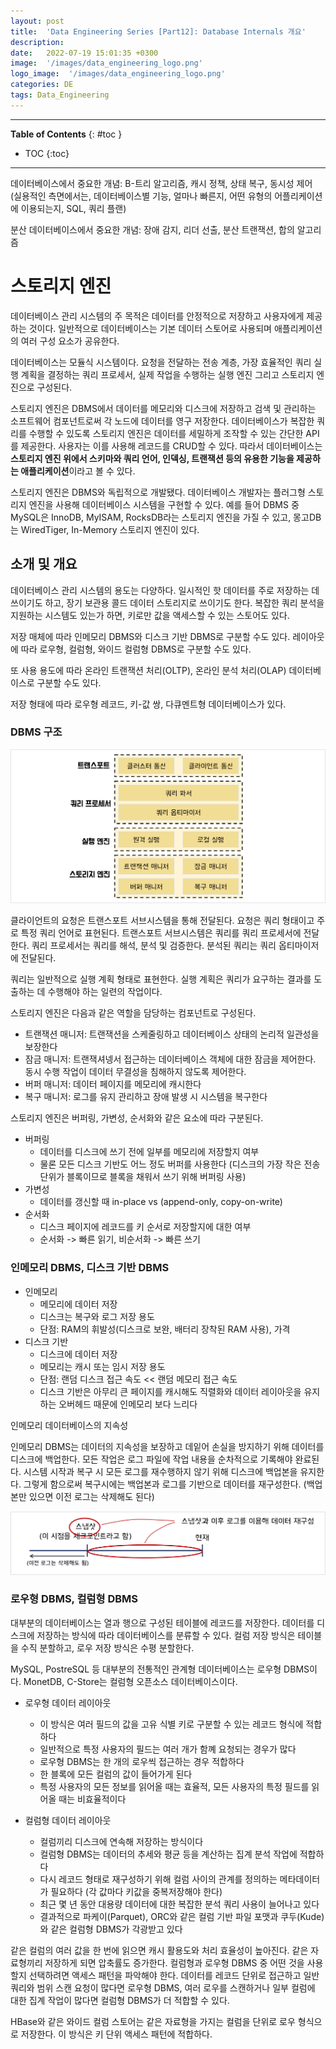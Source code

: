 ```yaml
---
layout: post
title:  'Data Engineering Series [Part12]: Database Internals 개요'
description: 
date:   2022-07-19 15:01:35 +0300
image:  '/images/data_engineering_logo.png'
logo_image:  '/images/data_engineering_logo.png'
categories: DE
tags: Data_Engineering
---
```

---

**Table of Contents**
{: #toc }
*  TOC
{:toc}

---

데이터베이스에서 중요한 개념: B-트리 알고리즘, 캐시 정책, 상태 복구, 동시성 제어  
(실용적인 측면에서는, 데이터베이스별 기능, 얼마나 빠른지, 어떤 유형의 어플리케이션에 이용되는지, SQL, 쿼리 플랜)  

분산 데이터베이스에서 중요한 개념: 장애 감지, 리더 선출, 분산 트랜잭션, 합의 알고리즘  

# 스토리지 엔진  

데이터베이스 관리 시스템의 주 목적은 데이터를 안정적으로 저장하고 사용자에게 제공하는 것이다. 일반적으로 데이터베이스는 기본 데이터 스토어로 사용되며 애플리케이션의 여러 구성 요소가 공유한다.  

데이터베이스는 모듈식 시스템이다. 요청을 전달하는 전송 계층, 가장 효율적인 쿼리 실행 계획을 결정하는 쿼리 프로세서, 실제 작업을 수행하는 실행 엔진 그리고 스토리지 엔진으로 구성된다.  

스토리지 엔진은 DBMS에서 데이터를 메모리와 디스크에 저장하고 검색 및 관리하는 소프트웨어 컴포넌트로써 각 노드에 데이터를 영구 저장한다. 데이터베이스가 복잡한 쿼리를 수행할 수 있도록 스토리지 엔진은 데이터를 세밀하게 조작할 수 있는 간단한 API를 제공한다. 사용자는 이를 사용해 레코드를 CRUD할 수 있다. 따라서 데이터베이스는 **스토리지 엔진 위에서 스키마와 쿼리 언어, 인덱싱, 트랜잭션 등의 유용한 기능을 제공하는 애플리케이션**이라고 볼 수 있다.  

스토리지 엔진은 DBMS와 독립적으로 개발됐다. 데이터베이스 개발자는 플러그형 스토리지 엔진을 사용해 데이터베이스 시스템을 구현할 수 있다. 예를 들어 DBMS 중 MySQL은 InnoDB, MyISAM, RocksDB라는 스토리지 엔진을 가질 수 있고, 몽고DB는 WiredTiger, In-Memory 스토리지 엔진이 있다.  

## 소개 및 개요

데이터베이스 관리 시스템의 용도는 다양하다. 일시적인 핫 데이터를 주로 저장하는 데 쓰이기도 하고, 장기 보관용 콜드 데이터 스토리지로 쓰이기도 한다. 복잡한 쿼리 분석을 지원하는 시스템도 있는가 하면, 키로만 값을 액세스할 수 있는 스토어도 있다.  

저장 매체에 따라 인메모리 DBMS와 디스크 기반 DBMS로 구분할 수도 있다. 레이아웃에 따라 로우형, 컬럼형, 와이드 컬럼형 DBMS로 구분할 수도 있다.  

또 사용 용도에 따라 온라인 트랜잭션 처리(OLTP), 온라인 분석 처리(OLAP) 데이터베이스로 구분할 수도 있다.  

저장 형태에 따라 로우형 레코드, 키-값 쌍, 다큐멘트형 데이터베이스가 있다.  

### DBMS 구조  

![](/images/db_internals_1.png)  

클라이언트의 요청은 트랜스포트 서브시스템을 통해 전달된다. 요청은 쿼리 형태이고 주로 특정 쿼리 언어로 표현된다. 트랜스포트 서브시스템은 쿼리를 쿼리 프로세서에 전달한다. 쿼리 프로세서는 쿼리를 해석, 분석 및 검증한다. 분석된 쿼리는 쿼리 옵티마이저에 전달된다.  

쿼리는 일반적으로 실행 계획 형태로 표현한다. 실행 계획은 쿼리가 요구하는 결과를 도출하는 데 수행해야 하는 일련의 작업이다.  

스토리지 엔진은 다음과 같은 역할을 담당하는 컴포넌트로 구성된다.  

- 트랜잭션 매니저: 트랜잭션을 스케줄링하고 데이터베이스 상태의 논리적 일관성을 보장한다
- 잠금 매니저: 트랜잭셔넹서 접근하는 데이터베이스 객체에 대한 잠금을 제어한다. 동시 수행 작업이 데이터 무결성을 침해하지 않도록 제어한다.  
- 버퍼 매니저: 데이터 페이지를 메모리에 캐시한다
- 복구 매니저: 로그를 유지 관리하고 장애 발생 시 시스템을 복구한다

스토리지 엔진은 버퍼링, 가변성, 순서화와 같은 요소에 따라 구분된다.  

- 버퍼링
  - 데이터를 디스크에 쓰기 전에 일부를 메모리에 저장할지 여부
  - 물론 모든 디스크 기반도 어느 정도 버퍼를 사용한다
    (디스크의 가장 작은 전송 단위가 블록이므로 블록을 채워서 쓰기 위해 버퍼링 사용)
- 가변성
  - 데이터를 갱신할 때 in-place vs (append-only, copy-on-write)
- 순서화
  - 디스크 페이지에 레코드를 키 순서로 저장할지에 대한 여부
  - 순서화 -> 빠른 읽기, 비순서화 -> 빠른 쓰기

### 인메모리 DBMS, 디스크 기반 DBMS

- 인메모리
  - 메모리에 데이터 저장
  - 디스크는 복구와 로그 저장 용도
  - 단점: RAM의 휘발성(디스크로 보완, 배터리 장착된 RAM 사용), 가격
- 디스크 기반
  - 디스크에 데이터 저장
  - 메모리는 캐시 또는 임시 저장 용도
  - 단점: 랜덤 디스크 접근 속도 << 랜덤 메모리 접근 속도
  - 디스크 기반은 아무리 큰 페이지를 캐시해도 직렬화와 데이터 레이아웃을 유지하는 오버헤드 때문에 인메모리 보다 느리다

인메모리 데이터베이스의 지속성  

인메모리 DBMS는 데이터의 지속성을 보장하고 데잍어 손실을 방지하기 위해 데이터를 디스크에 백업한다. 모든 작업은 로그 파일에 작업 내용을 순차적으로 기록해야 완료된다. 시스템 시작과 복구 시 모든 로그를 재수행하지 않기 위해 디스크에 백업본을 유지한다. 그렇게 함으로써 복구시에는 백업본과 로그를 기반으로 데이터를 재구성한다. (백업본만 있으면 이전 로그는 삭제해도 된다)  

![](/images/db_internals_2.png)    

### 로우형 DBMS, 컬럼형 DBMS

대부분의 데이터베이스는 열과 행으로 구성된 테이블에 레코드를 저장한다. 데이터를 디스크에 저장하는 방식에 따라 데이터베이스를 분류할 수 있다. 컬럼 저장 방식은 테이블을 수직 분할하고, 로우 저장 방식은 수평 분할한다.  

MySQL, PostreSQL 등 대부분의 전통적인 관계형 데이터베이스는 로우형 DBMS이다. MonetDB, C-Store는 컬럼형 오픈소스 데이터베이스이다.  

- 로우형 데이터 레이아웃
  - 이 방식은 여러 필드의 값을 고유 식별 키로 구분할 수 있는 레코드 형식에 적합하다
  - 일반적으로 특정 사용자의 필드는 여러 개가 함꼐 요청되는 경우가 많다
  - 로우형 DBMS는 한 개의 로우씩 접근하는 경우 적합하다
  - 한 블록에 모든 컬럼의 값이 들어가게 된다
  - 특정 사용자의 모든 정보를 읽어올 때는 효율적, 모든 사용자의 특정 필드를 읽어올 때는 비효율적이다

- 컬럼형 데이터 레이아웃
  - 컬럼끼리 디스크에 연속해 저장하는 방식이다
  - 컬럼형 DBMS는 데이터의 추세와 평균 등을 계산하는 집계 분석 작업에 적합하다
  - 다시 레코드 형태로 재구성하기 위해 컬럼 사이의 관계를 정의하는 메타데이터가 필요하다 (각 값마다 키값을 중복저장해야 한다)
  - 최근 몇 년 동안 대용량 데이터에 대한 복잡한 분석 쿼리 사용이 늘어나고 있다
  - 결과적으로 파케이(Parquet), ORC와 같은 컬럼 기반 파일 포맷과 쿠두(Kude)와 같은 컬럼형 DBMS가 각광받고 있다  

같은 컬럼의 여러 값을 한 번에 읽으면 캐시 활용도와 처리 효율성이 높아진다. 같은 자료형끼리 저장하게 되면 압축률도 증가한다. 컬럼형과 로우형 DBMS 중 어떤 것을 사용할지 선택하려면 액세스 패턴을 파악해야 한다. 데이터를 레코드 단위로 접근하고 일반 쿼리와 범위 스캔 요청이 많다면 로우형 DBMS, 여러 로우를 스캔하거나 일부 컬럼에 대한 집계 작업이 많다면 컬럼형 DBMS가 더 적합할 수 있다.  

HBase와 같은 와이드 컬럼 스토어는 같은 자료형을 가지는 컬럼을 단위로 로우 형식으로 저장한다. 이 방식은 키 단위 액세스 패턴에 적합하다.  